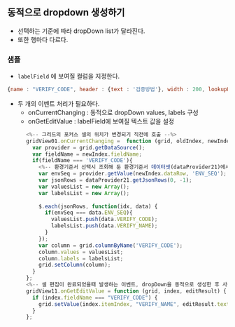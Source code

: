 ## 동적으로 dropdown 생성하기
* 선택하는 기준에 따라 dropDown list가 달라진다.
* 또한 행마다 다르다.

### 샘플
* <code>labelField</code> 에 보여질 컬럼을 지정한다.
```javascript
{name : "VERIFY_CODE", header : {text : '검증방법'}, width : 200, lookupDisplay: true, editor: gridJs.dropDown(), labelField: 'VERIFY_NAME'}
```

* 두 개의 이벤트 처리가 필요하다.
  * onCurrentChanging : 동적으로 dropDown values, labels 구성
  * onGetEditValue : labelField에 보여질 텍스트 값을 설정
```javascript
      <%-- 그리드의 포커스 셀의 위치가 변경되기 직전에 호출 --%>
      gridView01.onCurrentChanging =  function (grid, oldIndex, newIndex){
        var provider = grid.getDataSource();
        var fieldName = newIndex.fieldName;
        if(fieldName === 'VERIFY_CODE'){
          <%-- 환경기준서 선택시 조회해 둔 환경기준서 데이터셋(dataProvider21)에서 dropdown list를 가져온다 --%>
          var envSeq = provider.getValue(newIndex.dataRow, 'ENV_SEQ');
          var jsonRows = dataProvider21.getJsonRows(0, -1);
          var valuesList = new Array();
          var labelsList = new Array();
          
          $.each(jsonRows, function(idx, data) {
            if(envSeq === data.ENV_SEQ){
              valuesList.push(data.VERIFY_CODE);
              labelsList.push(data.VERIFY_NAME);
            }
          });
          var column = grid.columnByName('VERIFY_CODE');
          column.values = valuesList;
          column.labels = labelsList;
          grid.setColumn(column);
        }
      };
      <%-- 셀 편집이 완료되었을때 발생하는 이벤트, dropDown을 동적으로 생성한 후 사용자가 값을 선택하면 labelField가 보여진다(행마다 dropDown list가 다르기 때문에) --%>
      gridView11.onGetEditValue = function (grid, index, editResult) {
        if (index.fieldName === "VERIFY_CODE") {
          grid.setValue(index.itemIndex, "VERIFY_NAME", editResult.text);
        }
      };
```
